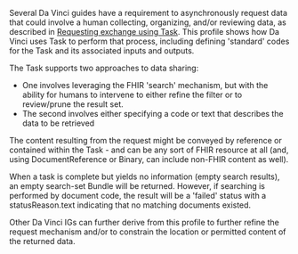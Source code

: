Several Da Vinci guides have a requirement to asynchronously request data that could involve a human collecting, organizing, and/or reviewing data, as described in [Requesting exchange using Task](http://build.fhir.org/exchanging-request.html#task).  This profile shows how Da Vinci uses Task to perform that process, including defining 'standard' codes for the Task and its associated inputs and outputs.

The Task supports two approaches to data sharing:

* One involves leveraging the FHIR 'search' mechanism, but with the ability for humans to intervene to either refine the filter or to review/prune the result set.
* The second involves either specifying a code or text that describes the data to be retrieved

The content resulting from the request might be conveyed by reference or contained within the Task - and can be any sort of FHIR resource at all (and, using DocumentReference or Binary, can include non-FHIR content as well).

When a task is complete but yields no information (empty search results), an empty search-set Bundle will be returned. However, if searching is performed by document code, the result will be a 'failed' status with a statusReason.text indicating that no matching documents existed.

Other Da Vinci IGs can further derive from this profile to further refine the request mechanism and/or to constrain the location or permitted content of the returned data.

